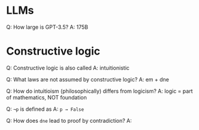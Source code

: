 # LLMs

Q: How large is GPT-3.5?
A: 175B

# Constructive logic

Q: Constructive logic is also called
A: intuitionistic

Q: What laws are not assumed by constructive logic?
A: em + dne

Q: How do intuitioism (philosophically) differs from logicism?
A: logic = part of mathematics, NOT foundation

Q: `¬p` is defined as
A: `p → False`

Q: How does `dne` lead to proof by contradiction?
A: 
